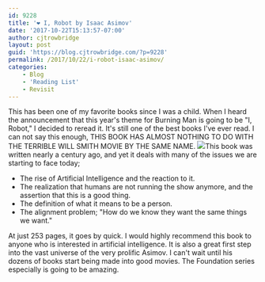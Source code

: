 ```yaml
---
id: 9228
title: '❤️ I, Robot by Isaac Asimov'
date: '2017-10-22T15:13:57-07:00'
author: cjtrowbridge
layout: post
guid: 'https://blog.cjtrowbridge.com/?p=9228'
permalink: /2017/10/22/i-robot-isaac-asimov/
categories:
    - Blog
    - 'Reading List'
    - Revisit
---
```


This has been one of my favorite books since I was a child. When I heard the announcement that this year's theme for Burning Man is going to be "I, Robot," I decided to reread it. It's still one of the best books I've ever read. I can not say this enough, THIS BOOK HAS ALMOST NOTHING TO DO WITH THE TERRIBLE WILL SMITH MOVIE BY THE SAME NAME. ![](https://blog.cjtrowbridge.com/wp-content/uploads/2017/10/i_robot-1-1.jpg)This book was written nearly a century ago, and yet it deals with many of the issues we are starting to face today;

- The rise of Artificial Intelligence and the reaction to it.
- The realization that humans are not running the show anymore, and the assertion that this is a good thing.
- The definition of what it means to be a person.
- The alignment problem; "How do we know they want the same things we want."

At just 253 pages, it goes by quick. I would highly recommend this book to anyone who is interested in artificial intelligence. It is also a great first step into the vast universe of the very prolific Asimov. I can't wait until his dozens of books start being made into good movies. The Foundation series especially is going to be amazing.